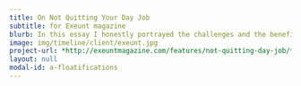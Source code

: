 ```yaml
---
title: On Not Quitting Your Day Job
subtitle: for Exeunt magazine
blurb: In this essay I honestly portrayed the challenges and the benefits of day jobs co-existing alongside creative careers.
image: img/timeline/client/exeunt.jpg
project-url: *http://exeuntmagazine.com/features/not-quitting-day-job/*
layout: null
modal-id: a-floatifications
---
```

